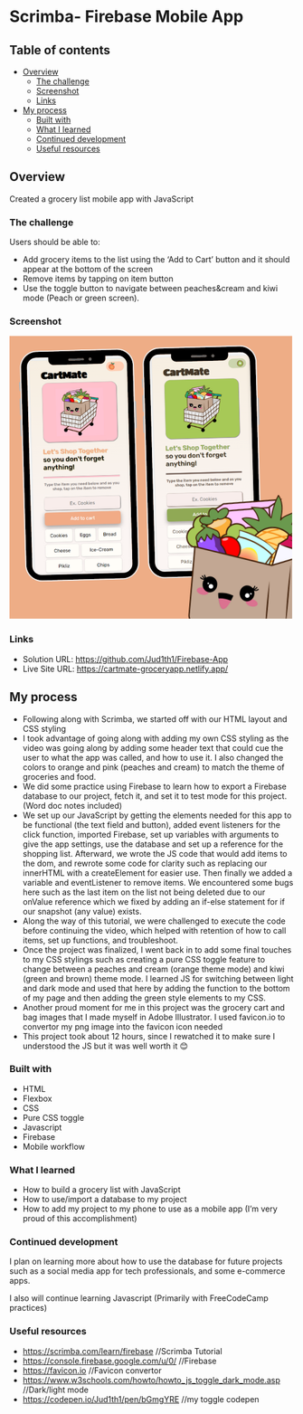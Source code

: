 # Scrimba- Firebase Mobile App


## Table of contents

- [Overview](#overview)
  - [The challenge](#the-challenge)
  - [Screenshot](#screenshot)
  - [Links](#links)
- [My process](#my-process)
  - [Built with](#built-with)
  - [What I learned](#what-i-learned)
  - [Continued development](#continued-development)
  - [Useful resources](#useful-resources)


## Overview
Created a grocery list mobile app with JavaScript

### The challenge

Users should be able to:

- Add grocery items to the list using the ‘Add to Cart’ button and it should  appear at the bottom of the screen
- Remove items by tapping on item button
- Use the toggle button to navigate between peaches&cream and kiwi mode (Peach or green screen).


### Screenshot

![](./CartMate.png)


### Links

- Solution URL: https://github.com/Jud1th1/Firebase-App
- Live Site URL: https://cartmate-groceryapp.netlify.app/

## My process
-	Following along with Scrimba, we started off with our HTML layout and CSS styling
-	I took advantage of going along with adding my own CSS styling as the video was going along by adding some header text that could cue the user to what the app was called, and how to use it. I also changed the colors to orange and pink (peaches and cream) to match the theme of groceries and food. 
-	We did some practice using Firebase to learn how to export a Firebase database to our project, fetch it, and set it to test mode for this project. (Word doc notes included)
-	We set up our JavaScript by getting the elements needed for this app to be functional (the text field and button), added event listeners for the click function, imported Firebase, set up variables with arguments to give the app settings, use the database and set up a reference for the shopping list. Afterward, we wrote the JS code that would add items to the dom, and rewrote some code for clarity such as replacing our innerHTML with a createElement for easier use. Then finally we added a variable and eventListener to remove items. We encountered some bugs here such as the last item on the list not being deleted due to our onValue reference which we fixed by adding an if-else statement for if our snapshot (any value) exists. 
-	Along the way of this tutorial, we were challenged to execute the code before continuing the video, which helped with retention of how to call items, set up functions, and troubleshoot. 
-	Once the project was finalized, I went back in to add some final touches to my CSS stylings such as creating a pure CSS toggle feature to change between a peaches and cream (orange theme mode) and kiwi (green and brown) theme mode. I learned JS for switching between light and dark mode and used that here by adding the function to the bottom of my page and then adding the green style elements to my CSS. 
-   Another proud moment for me in this project was the grocery cart and bag images that I made myself in Adobe Illustrator. I used favicon.io to convertor my png image into the favicon icon needed 
-	This project took about 12 hours, since I rewatched it to make sure I understood the JS but it was well worth it 😊 


### Built with

- HTML
- Flexbox
- CSS
- Pure CSS toggle
- Javascript
- Firebase
- Mobile workflow


### What I learned

-	How to build a grocery list with JavaScript
-	How to use/import a database to my project
-	How to add my project to my phone to use as a mobile app (I’m very proud of this accomplishment) 


### Continued development

I plan on learning more about how to use the database for future projects such as a social media app for tech professionals, and some e-commerce apps. 

I also will continue learning Javascript (Primarily with FreeCodeCamp practices)


### Useful resources

- https://scrimba.com/learn/firebase   //Scrimba Tutorial
- https://console.firebase.google.com/u/0/    //Firebase  
- https://favicon.io    //Favicon convertor
- https://www.w3schools.com/howto/howto_js_toggle_dark_mode.asp   //Dark/light mode
- https://codepen.io/Jud1th1/pen/bGmgYRE  //my toggle codepen